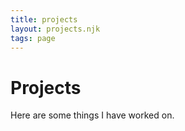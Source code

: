 ```yaml
---
title: projects
layout: projects.njk
tags: page
---
```


# Projects

Here are some things I have worked on.
